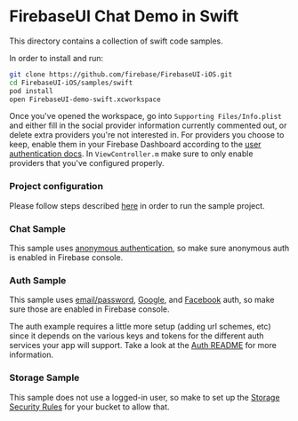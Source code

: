 FirebaseUI Chat Demo in Swift
=============================

This directory contains a collection of swift code samples.

In order to install and run:
``` bash
git clone https://github.com/firebase/FirebaseUI-iOS.git
cd FirebaseUI-iOS/samples/swift
pod install
open FirebaseUI-demo-swift.xcworkspace
```
Once you've opened the workspace, go into `Supporting Files/Info.plist` and either fill in the social provider information currently commented out, or delete extra providers you're not interested in. For providers you choose to keep, enable them in your Firebase Dashboard according to the [user authentication docs](https://www.firebase.com/docs/ios/guide/user-auth.html). In `ViewController.m` make sure to only enable providers that you've configured properly.

### Project configuration

Please follow steps described [here](https://github.com/firebase/FirebaseUI-iOS#mandatory-sample-project-configuration) in order to run the sample project.

### Chat Sample

This sample uses [anonymous authentication](https://firebase.google.com/docs/auth/ios/anonymous-auth),
so make sure anonymous auth is enabled in Firebase console.

### Auth Sample

This sample uses [email/password](https://firebase.google.com/docs/auth/ios/password-auth),
[Google](https://firebase.google.com/docs/auth/ios/google-signin),
and [Facebook](https://firebase.google.com/docs/auth/ios/facebook-login)
auth, so make sure those are enabled in Firebase console.

The auth example requires a little more setup (adding url schemes, etc)
since it depends on the various keys and tokens for the different auth
services your app will support. Take a look at the [Auth README](../../FirebaseAuthUI/README.md)
for more information.

### Storage Sample

This sample does not use a logged-in user, so make to set up the [Storage Security Rules](https://firebase.google.com/docs/storage/security/start#sample-rules)
for your bucket to allow that.
